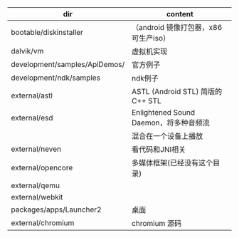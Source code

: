 
| dir                           | content                                |
|-------------------------------|----------------------------------------|
| bootable/diskinstaller        | （android 镜像打包器，x86可生产iso）   |
| dalvik/vm                     | 虚拟机实现                             |
| development/samples/ApiDemos/ | 官方例子                               |
| development/ndk/samples       | ndk例子                                |
| external/astl                 | ASTL (Android STL) 简版的C++ STL       |
| external/esd                  | Enlightened Sound Daemon，将多种音频流 |
|                               | 混合在一个设备上播放                   |
| external/neven                | 看代码和JNI相关                        |
| external/opencore             | 多媒体框架(已经没有这个目录)           |
| external/qemu                 |                                        |
| external/webkit               |                                        |
| packages/apps/Launcher2       | 桌面                                   |
| external/chromium             | chromium 源码                          |


